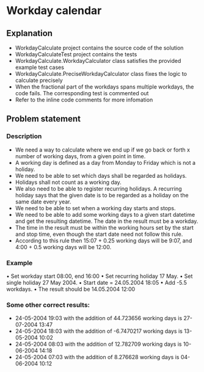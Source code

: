 # Workday calendar

## Explanation

- WorkdayCalculate project contains the source code of the solution
- WorkdayCalculateTest project contains the tests
- WorkdayCalculate.WorkdayCalculator class satisfies the provided example test cases
- WorkdayCalculate.PreciseWorkdayCalculator class fixes the logic to calculate precisely
- When the fractional part of the workdays spans multiple workdays, the code fails. The corresponding test is commented out
- Refer to the inline code comments for more infomation

## Problem statement

### Description

- We need a way to calculate where we end up if we go back or forth x number of working days, from a given point in time.
- A working day is defined as a day from Monday to Friday which is not a holiday.
- We need to be able to set which days shall be regarded as holidays.
- Holidays shall not count as a working day.
- We also need to be able to register recurring holidays. A recurring holiday says that the given date is to be regarded as a holiday on the same date every year.
- We need to be able to set when a working day starts and stops.
- We need to be able to add some working days to a given start datetime and get the resulting datetime. The date in the result must be a workday.
- The time in the result must be within the working hours set by the start and stop time, even though the start date need not follow this rule.
- According to this rule then 15:07 + 0.25 working days will be 9:07, and 4:00 + 0.5 working days will be 12:00.

### Example
• Set workday start 08:00, end 16:00
• Set recurring holiday 17 May.
• Set single holiday 27 May 2004.
• Start date = 24.05.2004 18:05
• Add -5.5 workdays.
• The result should be 14.05.2004 12:00

### Some other correct results:
- 24-05-2004 19:03 with the addition of 44.723656 working days is 27-07-2004 13:47
- 24-05-2004 18:03 with the addition of -6.7470217 working days is 13-05-2004 10:02
- 24-05-2004 08:03 with the addition of 12.782709 working days is 10-06-2004 14:18
- 24-05-2004 07:03 with the addition of 8.276628 working days is 04-06-2004 10:12
